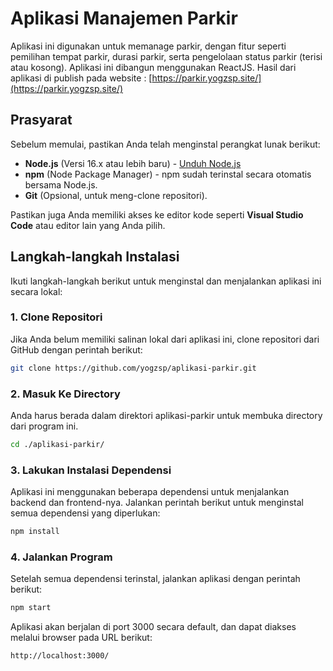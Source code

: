 # Aplikasi Manajemen Parkir

Aplikasi ini digunakan untuk memanage parkir, dengan fitur seperti pemilihan tempat parkir, durasi parkir, serta pengelolaan status parkir (terisi atau kosong). Aplikasi ini dibangun menggunakan ReactJS. Hasil dari aplikasi di publish pada website : [https://parkir.yogzsp.site/](https://parkir.yogzsp.site/)

## Prasyarat

Sebelum memulai, pastikan Anda telah menginstal perangkat lunak berikut:

- **Node.js** (Versi 16.x atau lebih baru) - [Unduh Node.js](https://nodejs.org/)
- **npm** (Node Package Manager) - npm sudah terinstal secara otomatis bersama Node.js.
- **Git** (Opsional, untuk meng-clone repositori).

Pastikan juga Anda memiliki akses ke editor kode seperti **Visual Studio Code** atau editor lain yang Anda pilih.

## Langkah-langkah Instalasi

Ikuti langkah-langkah berikut untuk menginstal dan menjalankan aplikasi ini secara lokal:

### 1. Clone Repositori

Jika Anda belum memiliki salinan lokal dari aplikasi ini, clone repositori dari GitHub dengan perintah berikut:

```bash
git clone https://github.com/yogzsp/aplikasi-parkir.git
```

### 2. Masuk Ke Directory
Anda harus berada dalam direktori aplikasi-parkir untuk membuka directory dari program ini.
```bash
cd ./aplikasi-parkir/
```

### 3. Lakukan Instalasi Dependensi
Aplikasi ini menggunakan beberapa dependensi untuk menjalankan backend dan frontend-nya. Jalankan perintah berikut untuk menginstal semua dependensi yang diperlukan:
```bash
npm install
```
### 4. Jalankan Program
Setelah semua dependensi terinstal, jalankan aplikasi dengan perintah berikut:
```bash
npm start
```
Aplikasi akan berjalan di port 3000 secara default, dan dapat diakses melalui browser pada URL berikut:
```
http://localhost:3000/
```